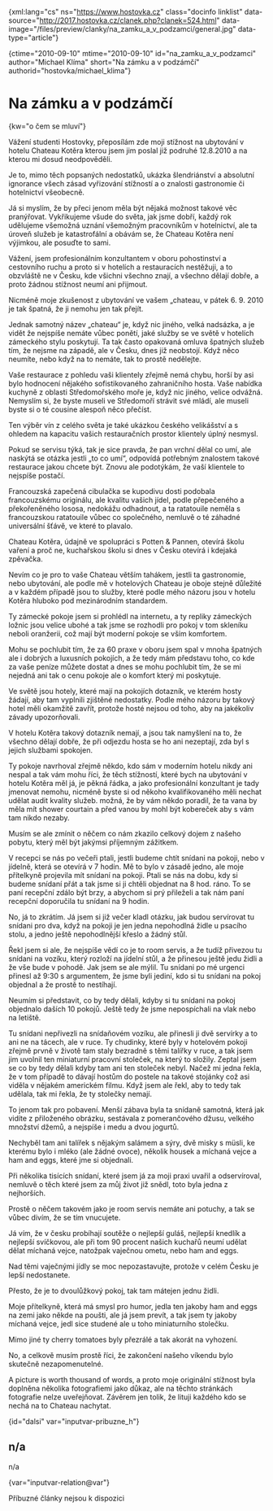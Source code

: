 
{xml:lang="cs" ns="https://www.hostovka.cz" class="docinfo linklist" data-source="http://2017.hostovka.cz/clanek.php?clanek=524.html" data-image="/files/preview/clanky/na\_zamku\_a\_v\_podzamci/general.jpg" data-type="article"}

{ctime="2010-09-10" mtime="2010-09-10" id="na\_zamku\_a\_v\_podzamci" author="Michael Klíma" short="Na zámku a v podzámčí" authorid="hostovka/michael_klima"}

# Na zámku a v podzámčí

<!-- generated attribute kw by user_udpatekw.sh on 2020-05-12, do not edit -->

{kw="o čem se mluví"}

Vážení studenti Hostovky, přeposílám zde moji stížnost na ubytování v hotelu Chateau Kotěra kterou jsem jim poslal již podruhé 12.8.2010 a na kterou mi dosud neodpověděli.

Je to, mimo těch popsaných nedostatků, ukázka šlendriánství a absolutní ignorance všech zásad vyřizování stížností a o znalosti gastronomie či hotelnictví všeobecně.

Já si myslím, že by přeci jenom měla být nějaká možnost takové věc pranýřovat. Vykřikujeme všude do světa, jak jsme dobří, každý rok udělujeme všemožná uznání všemožným pracovníkům v hotelnictví, ale ta úroveň služeb je katastrofální a obávám se, že Chateau Kotěra není výjimkou, ale posuďte to sami.

Vážení, jsem profesionálním konzultantem v oboru pohostinství a cestovního ruchu a proto si v hotelích a restauracích nestěžuji, a to obzvláště ne v Česku, kde všichni všechno znají, a všechno dělají dobře, a proto žádnou stížnost neumí ani přijmout.

Nicméně moje zkušenost z ubytování ve vašem „chateau, v pátek 6. 9. 2010 je tak špatná, že ji nemohu jen tak přejít.

Jednak samotný název „chateau“ je, když nic jiného, velká nadsázka, a je vidět že nejspíše nemáte vůbec ponětí, jaké služby se ve světě v hotelích zámeckého stylu poskytují. Ta tak často opakovaná omluva špatných služeb tím, že nejsme na západě, ale v Česku, dnes již neobstojí. Když něco neumíte, nebo když na to nemáte, tak to prostě nedělejte.

Vaše restaurace z pohledu vaši klientely zřejmě nemá chybu, horší by asi bylo hodnocení nějakého sofistikovaného zahraničního hosta. Vaše nabídka kuchyně z oblasti Středomořského moře je, když nic jiného, velice odvážná. Nemyslím si, že byste museli ve Středomoří strávit své mládí, ale museli byste si o té cousine alespoň něco přečíst.

Ten výběr vín z celého světa je také ukázkou českého velikášství a s ohledem na kapacitu vašich restauračních prostor klientely úplný nesmysl.

Pokud se servisu týká, tak je sice pravda, že pan vrchní dělal co umí, ale naskýtá se otázka jestli „to co umí“, odpovídá potřebným znalostem takové restaurace jakou chcete být. Znovu ale podotýkám, že vaší klientele to nejspíše postačí.

Francouzská zapečená cibulačka se kupodivu dosti podobala francouzskému originálu, ale kvalitu vašich jídel, podle přepečeného a překořeněného lososa, nedokážu odhadnout, a ta ratatouile neměla s francouzskou ratatouile vůbec co společného, nemluvě o té záhadné universální šťávě, ve které to plavalo.

Chateau Kotěra, údajně ve spolupráci s Potten & Pannen, otevírá školu vaření a proč ne, kuchařskou školu si dnes v Česku otevírá i kdejaká zpěvačka. 

Nevím co je pro to vaše Chateau větším tahákem, jestli ta gastronomie, nebo ubytování, ale podle mě v hotelových Chateau je oboje stejně důležité a v každém případě jsou to služby, které podle mého názoru jsou v hotelu Kotěra hluboko pod mezinárodním standardem.

Ty zámecké pokoje jsem si prohlédl na internetu, a ty repliky zámeckých ložnic jsou velice ubohé a tak jsme se rozhodli pro pokoj v tom skleníku neboli oranžerii, což mají být moderní pokoje se vším komfortem.

Mohu se pochlubit tím, že za 60 praxe v oboru jsem spal v mnoha špatných ale i dobrých a luxusních pokojích, a že tedy mám představu toho, co kde za vaše peníze můžete dostat a dnes se mohu pochlubit tím, že se mi nejedná ani tak o cenu pokoje ale o komfort který mi poskytuje.

Ve světě jsou hotely, které mají na pokojích dotazník, ve kterém hosty žádají, aby tam vyplnili zjištěné nedostatky. Podle mého názoru by takový hotel měli okamžitě zavřít, protože hosté nejsou od toho, aby na jakékoliv závady upozorňovali.

V hotelu Kotěra takový dotazník nemají, a jsou tak namyšlení na to, že všechno dělají dobře, že při odjezdu hosta se ho ani nezeptají, zda byl s jejich službami spokojen.

Ty pokoje navrhoval zřejmě někdo, kdo sám v moderním hotelu nikdy ani nespal a tak vám mohu říci, že těch stížností, které bych na ubytování v hotelu Kotěra měl já, je pěkná řádka, a jako profesionální konzultant je tady jmenovat nemohu, nicméně byste si od někoho kvalifikovaného měli nechat udělat audit kvality služeb. možná, že by vám někdo poradil, že ta vana by měla mít shower courtain a před vanou by mohl být kobereček aby s vám tam nikdo nezaby.

Musím se ale zmínit o něčem co nám zkazilo celkový dojem z našeho pobytu, který měl být jakýmsi příjemným zážitkem.

V recepci se nás po večeři ptali, jestli budeme chtít snídani na pokoji, nebo v jídelně, která se otevírá v 7 hodin. Mě to bylo v zásadě jedno, ale moje přítelkyně projevila mít snídaní na pokoji. Ptali se nás na dobu, kdy si budeme snídaní přát a tak jsme si ji chtěli objednat na 8 hod. ráno. To se paní recepční zdálo být brzy, a abychom si prý přileželi a tak nám paní recepční doporučila tu snídaní na 9 hodin.

No, já to zkrátím. Já jsem si již večer kladl otázku, jak budou servírovat tu snídani pro dva, když na pokoji je jen jedna nepohodlná židle u psacího stolu, a jedno ještě nepohodlnější křeslo a žádný stůl.

Řekl jsem si ale, že nejspíše vědí co je to room servis, a že tudíž přivezou tu snídani na vozíku, který rozloží na jídelní stůl, a že přinesou ještě jedu židli a že vše bude v pohodě. Jak jsem se ale mýlil. Tu snídani po mé urgenci přinesl až 9:30 s argumentem, že jsme byli jediní, kdo si tu snídani na pokoj objednal a že prostě to nestíhají. 

Neumím si představit, co by tedy dělali, kdyby si tu snídani na pokoj objednalo daších 10 pokojů. Ještě tedy že jsme nepospíchali na vlak nebo na letiště.

Tu snídani nepřivezli na snídaňovém vozíku, ale přinesli ji dvě servírky a to ani ne na tácech, ale v ruce. Ty chudinky, které byly v hotelovém pokoji zřejmě prvně v životě tam staly bezradně s těmi talířky v ruce, a tak jsem jim uvolnil ten miniaturní pracovní stoleček, na který to složily. Zeptal jsem se co by tedy dělali kdyby tam ani ten stoleček nebyl. Načež mi jedna řekla, že v tom případě to dávají hostům do postele na takové stojánky což asi viděla v nějakém americkém filmu. Když jsem ale řekl, aby to tedy tak udělala, tak mi řekla, že ty stolečky nemají.

To jenom tak pro pobavení. Menší zábava byla ta snídaně samotná, která jak vidíte z přiloženého obrázku, sestávala z pomerančového džusu, velkého množství džemů, a nejspíše i medu a dvou jogurtů.

Nechyběl tam ani talířek s nějakým salámem a sýry, dvě misky s müsli, ke kterému bylo i mléko (ale žádné ovoce), několik housek a míchaná vejce a ham and eggs, které jme si objednali.

Při několika tisících snídaní, které jsem já za moji praxi uvařil a odservíroval, nemluvě o těch které jsem za můj život již snědl, toto byla jedna z nejhorších.

Prostě o něčem takovém jako je room servis nemáte ani potuchy, a tak se vůbec divím, že se tím vnucujete.

Já vím, že v česku probíhají soutěže o nejlepší guláš, nejlepší knedlík a nejlepší svíčkovou, ale při tom 90 procent našich kuchařů neumí udělat dělat míchaná vejce, natožpak vaječnou ometu, nebo ham and eggs.

Nad těmi vaječnými jídly se moc nepozastavujte, protože v celém Česku je lepší nedostanete.

Přesto, že je to dvoulůžkový pokoj, tak tam mátejen jednu židli.

Moje přítelkyně, která má smysl pro humor, jedla ten jakoby ham and eggs na zemi jako někde na poušti, ale já jsem prevít, a tak jsem ty jakoby míchaná vejce, jedl sice studené ale u toho miniaturního stolečku.

Mimo jiné ty cherry tomatoes byly přezrálé a tak akorát na vyhození.

No, a celkově musím prostě říci, že zakončení našeho víkendu bylo skutečně nezapomenutelné.

A picture is worth thousand of words, a proto moje originální stížnost byla doplněna několika fotografiemi jako důkaz, ale na těchto stránkách fotografie nelze uveřejňovat. Závěrem jen tolik, že lituji každého kdo se nechá na to Chateau nachytat.

{id="dalsi" var="inputvar-pribuzne_h"}

## n/a

n/a

{var="inputvar-relation@var"}

Příbuzné články nejsou k dispozici

